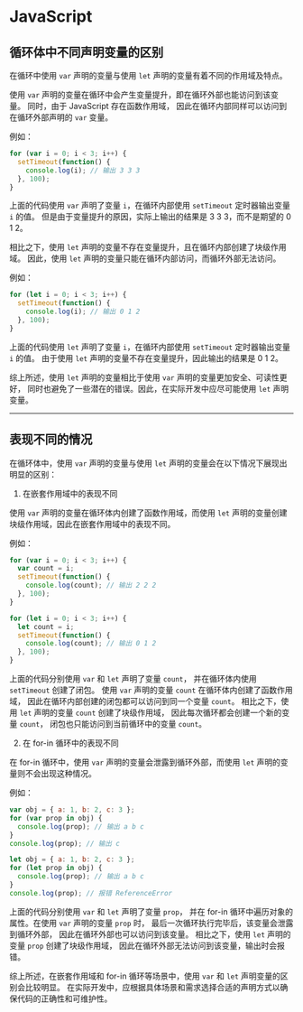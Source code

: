 # JavaScript


## 循环体中不同声明变量的区别

在循环中使用 `var` 声明的变量与使用 `let` 声明的变量有着不同的作用域及特点。


使用 `var` 声明的变量在循环中会产生变量提升，即在循环外部也能访问到该变量。
同时，由于 JavaScript 存在函数作用域，
因此在循环内部同样可以访问到在循环外部声明的 `var` 变量。

例如：

```javascript
for (var i = 0; i < 3; i++) {
  setTimeout(function() {
    console.log(i); // 输出 3 3 3
  }, 100);
}
```

上面的代码使用 `var` 声明了变量 `i`，在循环内部使用 `setTimeout` 定时器输出变量 `i` 的值。
但是由于变量提升的原因，实际上输出的结果是 3 3 3，而不是期望的 0 1 2。

相比之下，使用 `let` 声明的变量不存在变量提升，且在循环内部创建了块级作用域。
因此，使用 `let` 声明的变量只能在循环内部访问，而循环外部无法访问。

例如：

```javascript
for (let i = 0; i < 3; i++) {
  setTimeout(function() {
    console.log(i); // 输出 0 1 2
  }, 100);
}
```

上面的代码使用 `let` 声明了变量 `i`，在循环内部使用 `setTimeout` 定时器输出变量 `i` 的值。
由于使用 `let` 声明的变量不存在变量提升，因此输出的结果是 0 1 2。

综上所述，使用 `let` 声明的变量相比于使用 `var` 声明的变量更加安全、可读性更好，
同时也避免了一些潜在的错误。因此，在实际开发中应尽可能使用 `let` 声明变量。

---

## 表现不同的情况

在循环体中，使用 `var` 声明的变量与使用 `let` 声明的变量会在以下情况下展现出明显的区别：

1. 在嵌套作用域中的表现不同

使用 `var` 声明的变量在循环体内创建了函数作用域，而使用 `let` 声明的变量创建块级作用域，因此在嵌套作用域中的表现不同。

例如：

```javascript
for (var i = 0; i < 3; i++) {
  var count = i;
  setTimeout(function() {
    console.log(count); // 输出 2 2 2
  }, 100);
}

for (let i = 0; i < 3; i++) {
  let count = i;
  setTimeout(function() {
    console.log(count); // 输出 0 1 2
  }, 100);
}
```

上面的代码分别使用 `var` 和 `let` 声明了变量 `count`，
并在循环体内使用 `setTimeout` 创建了闭包。
使用 `var` 声明的变量 `count` 在循环体内创建了函数作用域，
因此在循环内部创建的闭包都可以访问到同一个变量 `count`。
相比之下，使用 `let` 声明的变量 `count` 创建了块级作用域，
因此每次循环都会创建一个新的变量 `count`，
闭包也只能访问到当前循环中的变量 `count`。

2. 在 for-in 循环中的表现不同

在 for-in 循环中，使用 `var` 声明的变量会泄露到循环外部，而使用 `let` 声明的变量则不会出现这种情况。

例如：

```javascript
var obj = { a: 1, b: 2, c: 3 };
for (var prop in obj) {
  console.log(prop); // 输出 a b c
}
console.log(prop); // 输出 c

let obj = { a: 1, b: 2, c: 3 };
for (let prop in obj) {
  console.log(prop); // 输出 a b c
}
console.log(prop); // 报错 ReferenceError
```

上面的代码分别使用 `var` 和 `let` 声明了变量 `prop`，
并在 for-in 循环中遍历对象的属性。在使用 `var` 声明的变量 `prop` 时，
最后一次循环执行完毕后，该变量会泄露到循环外部，
因此在循环外部也可以访问到该变量。
相比之下，使用 `let` 声明的变量 `prop` 创建了块级作用域，
因此在循环外部无法访问到该变量，输出时会报错。

综上所述，在嵌套作用域和 for-in 循环等场景中，使用 `var` 和 `let` 声明变量的区别会比较明显。
在实际开发中，应根据具体场景和需求选择合适的声明方式以确保代码的正确性和可维护性。
